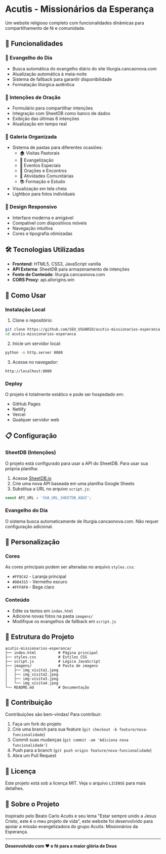 # Acutis - Missionários da Esperança

Um website religioso completo com funcionalidades dinâmicas para compartilhamento de fé e comunidade.

## 🙏 Funcionalidades

### 📖 Evangelho do Dia
- Busca automática do evangelho diário do site liturgia.cancaonova.com
- Atualização automática à meia-noite
- Sistema de fallback para garantir disponibilidade
- Formatação litúrgica autêntica

### 🤲 Intenções de Oração
- Formulário para compartilhar intenções
- Integração com SheetDB como banco de dados
- Exibição das últimas 6 intenções
- Atualização em tempo real

### 📸 Galeria Organizada
- Sistema de pastas para diferentes ocasiões:
  - 🏠 Visitas Pastorais
  - 📢 Evangelização
  - 🎉 Eventos Especiais
  - 🙏 Orações e Encontros
  - 🤝 Atividades Comunitárias
  - 📚 Formação e Estudo
- Visualização em tela cheia
- Lightbox para fotos individuais

### 📱 Design Responsivo
- Interface moderna e amigável
- Compatível com dispositivos móveis
- Navegação intuitiva
- Cores e tipografia otimizadas

## 🛠️ Tecnologias Utilizadas

- **Frontend**: HTML5, CSS3, JavaScript vanilla
- **API Externa**: SheetDB para armazenamento de intenções
- **Fonte de Conteúdo**: liturgia.cancaonova.com
- **CORS Proxy**: api.allorigins.win

## 🚀 Como Usar

### Instalação Local

1. Clone o repositório:
```bash
git clone https://github.com/SEU_USUARIO/acutis-missionarios-esperanca.git
cd acutis-missionarios-esperanca
```

2. Inicie um servidor local:
```bash
python -m http.server 8080
```

3. Acesse no navegador:
```
http://localhost:8080
```

### Deploy

O projeto é totalmente estático e pode ser hospedado em:
- GitHub Pages
- Netlify
- Vercel
- Qualquer servidor web

## 📋 Configuração

### SheetDB (Intenções)
O projeto está configurado para usar a API do SheetDB. Para usar sua própria planilha:

1. Acesse [SheetDB.io](https://sheetdb.io)
2. Crie uma nova API baseada em uma planilha Google Sheets
3. Substitua a URL no arquivo `script.js`:
```javascript
const API_URL = 'SUA_URL_SHEETDB_AQUI';
```

### Evangelho do Dia
O sistema busca automaticamente de liturgia.cancaonova.com. Não requer configuração adicional.

## 🎨 Personalização

### Cores
As cores principais podem ser alteradas no arquivo `styles.css`:
- `#FF8C42` - Laranja principal
- `#D84315` - Vermelho escuro
- `#FFF8F0` - Bege claro

### Conteúdo
- Edite os textos em `index.html`
- Adicione novas fotos na pasta `imagens/`
- Modifique os evangelhos de fallback em `script.js`

## 📁 Estrutura do Projeto

```
acutis-missionarios-esperanca/
├── index.html          # Página principal
├── styles.css          # Estilos CSS
├── script.js           # Lógica JavaScript
├── imagens/            # Pasta de imagens
│   ├── img_visita1.jpeg
│   ├── img_visita2.jpeg
│   ├── img-visita3.jpeg
│   └── img_visita4.jpeg
└── README.md           # Documentação
```

## 🤝 Contribuição

Contribuições são bem-vindas! Para contribuir:

1. Faça um fork do projeto
2. Crie uma branch para sua feature (`git checkout -b feature/nova-funcionalidade`)
3. Commit suas mudanças (`git commit -am 'Adiciona nova funcionalidade'`)
4. Push para a branch (`git push origin feature/nova-funcionalidade`)
5. Abra um Pull Request

## 📄 Licença

Este projeto está sob a licença MIT. Veja o arquivo `LICENSE` para mais detalhes.

## 🙏 Sobre o Projeto

Inspirado pelo Beato Carlo Acutis e seu lema "Estar sempre unido a Jesus Cristo, este é o meu projeto de vida", este website foi desenvolvido para apoiar a missão evangelizadora do grupo Acutis: Missionários da Esperança.

---

**Desenvolvido com ❤️ e fé para a maior glória de Deus**